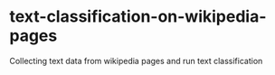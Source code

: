 # text-classification-on-wikipedia-pages
 Collecting text data from wikipedia pages and run text classification
